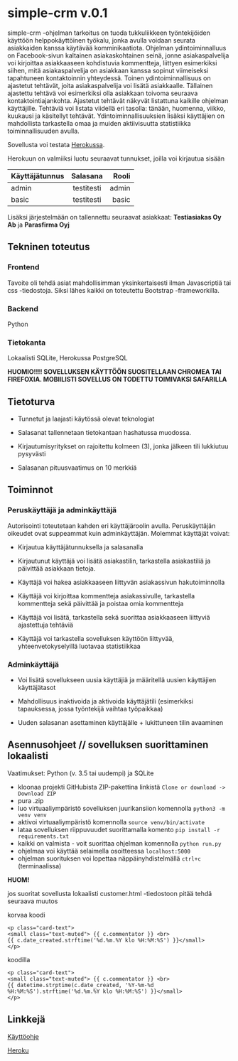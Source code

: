 # simple-crm v.0.1

simple-crm -ohjelman tarkoitus on tuoda tukkuliikkeen työntekijöiden käyttöön helppokäyttöinen työkalu, jonka avulla voidaan seurata asiakkaiden kanssa käytävää komminikaatiota. Ohjelman ydintoiminnalluus on Facebook-sivun kaltainen asiakaskohtainen seinä, jonne asiakaspalvelija voi kirjoittaa asiakkaaseen kohdistuvia kommentteja, liittyen esimerkiksi siihen, mitä asiakaspalvelija on asiakkaan kanssa sopinut viimeiseksi tapahtuneen kontaktoinnin yhteydessä. Toinen ydintoiminnallisuus on ajastetut tehtävät, joita asiakaspalvelija voi lisätä asiakkaalle. Tällainen ajastettu tehtävä voi esimerkiksi olla asiakkaan toivoma seuraava kontaktointiajankohta. Ajastetut tehtävät näkyvät listattuna kaikille ohjelman käyttäjille. Tehtäviä voi listata viidellä eri tasolla: tänään, huomenna, viikko, kuukausi ja käsitellyt tehtävät. Ydintoiminnallisuuksien lisäksi käyttäjien on mahdollista tarkastella omaa ja muiden aktiivisuutta statistiikka toiminnallisuuden avulla.

Sovellusta voi testata [Herokussa](https://simplecrmapp.herokuapp.com/).

Herokuun on valmiiksi luotu seuraavat tunnukset, joilla voi kirjautua sisään

| Käyttäjätunnus| Salasana      | Rooli |
| ------------- |:-------------:| -----:|
| admin         | testitesti    | admin |
| basic         | testitesti    | basic |   

Lisäksi järjestelmään on tallennettu seuraavat asiakkaat: **Testiasiakas Oy Ab** ja **Parasfirma Oyj**


## Tekninen toteutus

### Frontend

Tavoite oli tehdä asiat mahdollisimman yksinkertaisesti ilman Javascriptiä tai css -tiedostoja. Siksi lähes kaikki on toteutettu Bootstrap -frameworkilla.

### Backend

Python

### Tietokanta

Lokaalisti SQLite, Herokussa PostgreSQL

**HUOMIO!!!! SOVELLUKSEN KÄYTTÖÖN SUOSITELLAAN CHROMEA TAI FIREFOXIA. MOBIILISTI SOVELLUS ON TODETTU TOIMIVAKSI SAFARILLA**


## Tietoturva

- Tunnetut ja laajasti käytössä olevat teknologiat

- Salasanat tallennetaan tietokantaan hashatussa muodossa. 

- Kirjautumisyritykset on rajoitettu kolmeen (3), jonka jälkeen tili lukkiutuu pysyvästi

- Salasanan pituusvaatimus on 10 merkkiä



## Toiminnot

### Peruskäyttäjä ja adminkäyttäjä

Autorisointi toteutetaan kahden eri käyttäjäroolin avulla. Peruskäyttäjän oikeudet ovat suppeammat kuin adminkäyttäjän. Molemmat käyttäjät voivat:

- Kirjautua käyttäjätunnuksella ja salasanalla

- Kirjautunut käyttäjä voi lisätä asiakastilin, tarkastella asiakastiliä ja päivittää asiakkaan tietoja.

- Käyttäjä voi hakea asiakkaaseen liittyvän asiakassivun hakutoiminnolla

- Käyttäjä voi kirjoittaa kommentteja asiakassivulle, tarkastella kommentteja sekä päivittää ja poistaa omia kommentteja

- Käyttäjä voi lisätä, tarkastella sekä suorittaa asiakkaaseen liittyviä ajastettuja tehtäviä

- Käyttäjä voi tarkastella sovelluksen käyttöön liittyvää, yhteenvetokyselyillä luotavaa statistiikkaa

### Adminkäyttäjä

- Voi lisätä sovellukseen uusia käyttäjiä ja määritellä uusien käyttäjien käyttäjätasot

- Mahdollisuus inaktivoida ja aktivoida käyttäjätili (esimerkiksi tapauksessa, jossa työntekijä vaihtaa työpaikkaa)

- Uuden salasanan asettaminen käyttäjälle + lukittuneen tilin avaaminen



## Asennusohjeet // sovelluksen suorittaminen lokaalisti

Vaatimukset: Python (v. 3.5 tai uudempi) ja SQLite

- kloonaa projekti GitHubista ZIP-pakettina linkistä `Clone or download -> Download ZIP`
- pura .zip
- luo virtuaaliympäristö sovelluksen juurikansiion komennolla `python3 -m venv venv`
- aktivoi virtuaaliympäristö komennolla `source venv/bin/activate`
- lataa sovelluksen riippuvuudet suorittamalla komento `pip install -r requirements.txt`
- kaikki on valmista - voit suorittaa ohjelman komennolla `python run.py`
- ohjelmaa voi käyttää selaimella osoitteessa `localhost:5000`
- ohjelman suorituksen voi lopettaa näppäinyhdistelmällä `ctrl+c` (terminaalissa)

**HUOM!**

jos suoritat sovellusta lokaalisti customer.html -tiedostoon pitää tehdä seuraava muutos

korvaa koodi

    <p class="card-text">
    <small class="text-muted"> {{ c.commentator }} <br> 
    {{ c.date_created.strftime('%d.%m.%Y klo %H:%M:%S') }}</small>
    </p> 

koodilla

    <p class="card-text">
    <small class="text-muted"> {{ c.commentator }} <br>
    {{ datetime.strptime(c.date_created, '%Y-%m-%d %H:%M:%S').strftime('%d.%m.%Y klo %H:%M:%S') }}</small>
    </p> 



## Linkkejä

[Käyttöohje](https://github.com/juusotaneli/simple-crm/blob/master/documentation/k%C3%A4ytt%C3%B6ohje.md)

[Heroku](https://simplecrmapp.herokuapp.com/)




